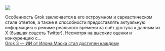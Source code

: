 <!--2025-02-21 12:53:00-->
<div class="yb">
  <div class="rss smaller1 habr"><img src="https://habrastorage.org/getpro/habr/upload_files/946/b1e/0f5/946b1e0f5cc8c66112dce985091af7c9.jpg" /><p>Особенность Grok заключается в его остроумном и саркастическом стиле ответов, а также в способности предоставлять актуальную информацию в режиме реального времени за счёт доступа к данным из X (бывшая соцсеть Twitter). Несмотря на высокие оценки и конкуренцию с... <br><a class="light" href="https://habr.com/ru/news/884720/?utm_source=habrahabr&utm_medium=rss&utm_campaign=884720">Grok 3 — ИИ от Илона Маска стал доступен каждому</a></div>
</div>
